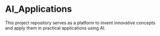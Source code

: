# AI_Applications
This project repository serves as a platform to invent innovative concepts and apply them in practical applications using AI.
